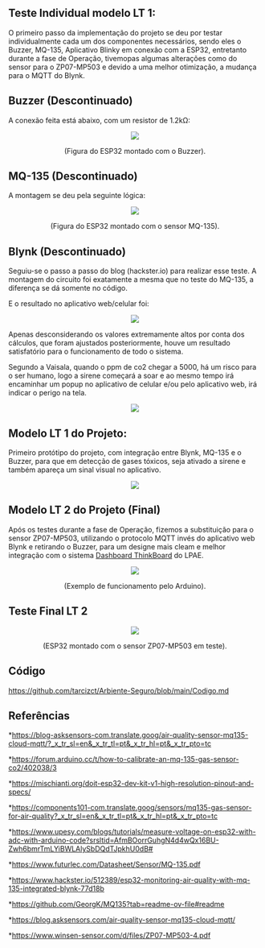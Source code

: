 ## Teste Individual modelo LT 1:

O primeiro passo da implementação do projeto se deu por testar individualmente cada um dos componentes necessários, sendo eles o Buzzer, MQ-135, Aplicativo Blinky em conexão com a ESP32, entretanto durante a fase de Operação, tivemopas algumas alterações como do sensor para o ZP07-MP503 e devido a uma melhor otimização, a mudança para o MQTT do Blynk.

## Buzzer (Descontinuado)

A conexão feita está abaixo, com um resistor de 1.2kΩ:
<p align="center">
  <img src="https://github.com/user-attachments/assets/fd919fd7-ff90-482f-af44-bba58c5fedf3">
</p>
<p align="center">(Figura do ESP32 montado com o Buzzer).</p>

## MQ-135 (Descontinuado)

A montagem se deu pela seguinte lógica:

<p align="center">
  <img src="https://github.com/user-attachments/assets/cc2a7bd8-fdc7-4a49-b214-908aaede3f9c">
</p>
<p align="center">(Figura do ESP32 montado com o sensor MQ-135).</p>

## Blynk (Descontinuado)

Seguiu-se o passo a passo do blog (hackster.io) para realizar esse teste. A montagem do circuito foi exatamente a mesma que no teste do MQ-135, a diferença se dá somente no código.

E o resultado no aplicativo web/celular foi: 

<p align="center">
  <img src="https://github.com/user-attachments/assets/2374f311-c74b-4bfc-b227-c5c5c983491d">
</p>

Apenas desconsiderando os valores extremamente altos por conta dos cálculos, que foram ajustados posteriormente, houve um resultado satisfatório para o funcionamento de todo o sistema.

Segundo a Vaisala, quando o ppm de co2 chegar a 5000, há um risco para o ser humano, logo a sirene começará a soar e ao mesmo tempo irá encaminhar um popup no aplicativo de celular e/ou pelo aplicativo web, irá indicar o perigo na tela.

<p align="center">
  <img src="https://github.com/user-attachments/assets/d913e7e0-1cb5-4356-9605-fbee8db292f6">
</p>

## Modelo LT 1 do Projeto:

Primeiro protótipo do projeto, com integração entre Blynk, MQ-135 e o Buzzer, para que em detecção de gases tóxicos, seja ativado a sirene e também apareça um sinal visual no aplicativo. 

<p align="center">
  <img src="https://github.com/user-attachments/assets/caf0b862-d945-4e26-bb9d-c31c9414778d">
</p>

## Modelo LT 2 do Projeto (Final)

Após os testes durante a fase de Operação, fizemos a substituição para o sensor ZP07-MP503, utilizando o protocolo MQTT invés do aplicativo web Blynk e retirando o Buzzer, para um designe mais cleam e melhor integração com o sistema [Dashboard ThinkBoard](https://github.com/sooarees/Dashboard-ThingsBoard) do LPAE.

<p align="center">
  <img src="https://github.com/user-attachments/assets/1a404b50-5a50-4cd2-943c-09c6a6bade1f">
</p>
<p align="center">(Exemplo de funcionamento pelo Arduino).</p>

## Teste Final LT 2

<p align="center">
  <img src="https://github.com/user-attachments/assets/089b33c4-ac8b-464b-9f20-5f48d125534e">
</p>
<p align="center">(ESP32 montado com o sensor ZP07-MP503 em teste).</p>


## Código
https://github.com/tarcizct/Arbiente-Seguro/blob/main/Codigo.md

## Referências

*https://blog-asksensors-com.translate.goog/air-quality-sensor-mq135-cloud-mqtt/?_x_tr_sl=en&_x_tr_tl=pt&_x_tr_hl=pt&_x_tr_pto=tc

*https://forum.arduino.cc/t/how-to-calibrate-an-mq-135-gas-sensor-co2/402038/3

*https://mischianti.org/doit-esp32-dev-kit-v1-high-resolution-pinout-and-specs/

*https://components101-com.translate.goog/sensors/mq135-gas-sensor-for-air-quality?_x_tr_sl=en&_x_tr_tl=pt&_x_tr_hl=pt&_x_tr_pto=tc

*https://www.upesy.com/blogs/tutorials/measure-voltage-on-esp32-with-adc-with-arduino-code?srsltid=AfmBOorrGuhgN4d4wQx16BU-Zwh6bmrTmLYiBWLAlySbDQdTJpkhU0dB#

*https://www.futurlec.com/Datasheet/Sensor/MQ-135.pdf

*https://www.hackster.io/512389/esp32-monitoring-air-quality-with-mq-135-integrated-blynk-77d18b

*https://github.com/GeorgK/MQ135?tab=readme-ov-file#readme

*https://blog.asksensors.com/air-quality-sensor-mq135-cloud-mqtt/

*https://www.winsen-sensor.com/d/files/ZP07-MP503-4.pdf

